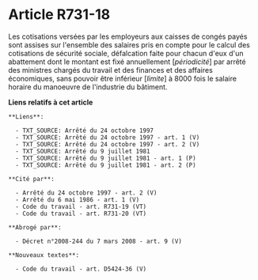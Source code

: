 # Article R731-18

Les cotisations versées par les employeurs aux caisses de congés payés sont assises sur l'ensemble des salaires pris en
compte pour le calcul des cotisations de sécurité sociale, défalcation faite pour chacun d'eux d'un abattement dont le
montant est fixé annuellement [*périodicité*] par arrêté des ministres chargés du travail et des finances et des affaires
économiques, sans pouvoir être inférieur [*limite*] à 8000 fois le salaire horaire du manoeuvre de l'industrie du bâtiment.

**Liens relatifs à cet article**

	**Liens**:

	  - TXT_SOURCE: Arrêté du 24 octobre 1997
	  - TXT_SOURCE: Arrêté du 24 octobre 1997 - art. 1 (V)
	  - TXT_SOURCE: Arrêté du 24 octobre 1997 - art. 2 (V)
	  - TXT_SOURCE: Arrêté du 9 juillet 1981
	  - TXT_SOURCE: Arrêté du 9 juillet 1981 - art. 1 (P)
	  - TXT_SOURCE: Arrêté du 9 juillet 1981 - art. 2 (P)

	**Cité par**:

	  - Arrêté du 24 octobre 1997 - art. 2 (V)
	  - Arrêté du 6 mai 1986 - art. 1 (V)
	  - Code du travail - art. R731-19 (VT)
	  - Code du travail - art. R731-20 (VT)

	**Abrogé par**:

	  - Décret n°2008-244 du 7 mars 2008 - art. 9 (V)

	**Nouveaux textes**:

	  - Code du travail - art. D5424-36 (V)
